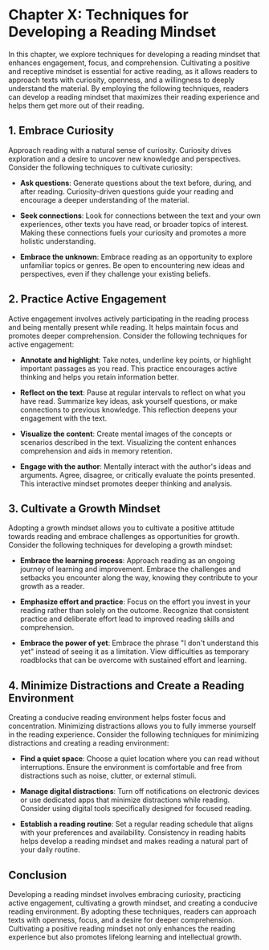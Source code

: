 Chapter X: Techniques for Developing a Reading Mindset
======================================================

In this chapter, we explore techniques for developing a reading mindset that enhances engagement, focus, and comprehension. Cultivating a positive and receptive mindset is essential for active reading, as it allows readers to approach texts with curiosity, openness, and a willingness to deeply understand the material. By employing the following techniques, readers can develop a reading mindset that maximizes their reading experience and helps them get more out of their reading.

**1. Embrace Curiosity**
------------------------

Approach reading with a natural sense of curiosity. Curiosity drives exploration and a desire to uncover new knowledge and perspectives. Consider the following techniques to cultivate curiosity:

* **Ask questions**: Generate questions about the text before, during, and after reading. Curiosity-driven questions guide your reading and encourage a deeper understanding of the material.

* **Seek connections**: Look for connections between the text and your own experiences, other texts you have read, or broader topics of interest. Making these connections fuels your curiosity and promotes a more holistic understanding.

* **Embrace the unknown**: Embrace reading as an opportunity to explore unfamiliar topics or genres. Be open to encountering new ideas and perspectives, even if they challenge your existing beliefs.

**2. Practice Active Engagement**
---------------------------------

Active engagement involves actively participating in the reading process and being mentally present while reading. It helps maintain focus and promotes deeper comprehension. Consider the following techniques for active engagement:

* **Annotate and highlight**: Take notes, underline key points, or highlight important passages as you read. This practice encourages active thinking and helps you retain information better.

* **Reflect on the text**: Pause at regular intervals to reflect on what you have read. Summarize key ideas, ask yourself questions, or make connections to previous knowledge. This reflection deepens your engagement with the text.

* **Visualize the content**: Create mental images of the concepts or scenarios described in the text. Visualizing the content enhances comprehension and aids in memory retention.

* **Engage with the author**: Mentally interact with the author's ideas and arguments. Agree, disagree, or critically evaluate the points presented. This interactive mindset promotes deeper thinking and analysis.

**3. Cultivate a Growth Mindset**
---------------------------------

Adopting a growth mindset allows you to cultivate a positive attitude towards reading and embrace challenges as opportunities for growth. Consider the following techniques for developing a growth mindset:

* **Embrace the learning process**: Approach reading as an ongoing journey of learning and improvement. Embrace the challenges and setbacks you encounter along the way, knowing they contribute to your growth as a reader.

* **Emphasize effort and practice**: Focus on the effort you invest in your reading rather than solely on the outcome. Recognize that consistent practice and deliberate effort lead to improved reading skills and comprehension.

* **Embrace the power of yet**: Embrace the phrase "I don't understand this yet" instead of seeing it as a limitation. View difficulties as temporary roadblocks that can be overcome with sustained effort and learning.

**4. Minimize Distractions and Create a Reading Environment**
-------------------------------------------------------------

Creating a conducive reading environment helps foster focus and concentration. Minimizing distractions allows you to fully immerse yourself in the reading experience. Consider the following techniques for minimizing distractions and creating a reading environment:

* **Find a quiet space**: Choose a quiet location where you can read without interruptions. Ensure the environment is comfortable and free from distractions such as noise, clutter, or external stimuli.

* **Manage digital distractions**: Turn off notifications on electronic devices or use dedicated apps that minimize distractions while reading. Consider using digital tools specifically designed for focused reading.

* **Establish a reading routine**: Set a regular reading schedule that aligns with your preferences and availability. Consistency in reading habits helps develop a reading mindset and makes reading a natural part of your daily routine.

**Conclusion**
--------------

Developing a reading mindset involves embracing curiosity, practicing active engagement, cultivating a growth mindset, and creating a conducive reading environment. By adopting these techniques, readers can approach texts with openness, focus, and a desire for deeper comprehension. Cultivating a positive reading mindset not only enhances the reading experience but also promotes lifelong learning and intellectual growth.
